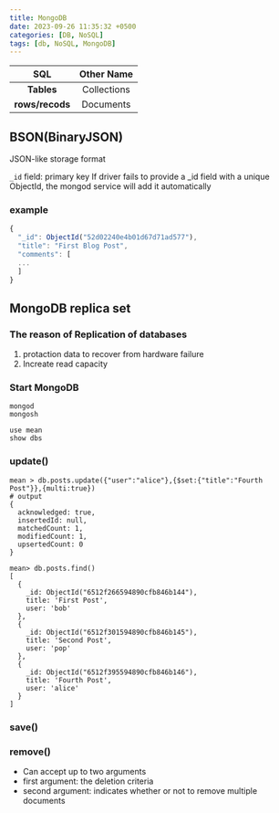 ```yaml
---
title: MongoDB
date: 2023-09-26 11:35:32 +0500
categories: [DB, NoSQL]
tags: [db, NoSQL, MongoDB]
---
```


|    **SQL**      |        **Other Name**        |
|:---------------:|:----------------------------:|
|    **Tables**   | Collections                  |
|**rows/recods**  | Documents                    |


## BSON(BinaryJSON)
JSON-like storage format 

`_id` field: primary key
If driver fails to provide a _id field with a unique ObjectId, the mongod service will add it automatically

### example
```javascript
{
  "_id": ObjectId("52d02240e4b01d67d71ad577"),
  "title": "First Blog Post",
  "comments": [
  ...
  ]
}
```

## MongoDB replica set
### The reason of Replication of databases
1. protaction data to recover from hardware failure
2. Increate read capacity

### Start MongoDB
```shell
mongod
mongosh

use mean
show dbs
```


### update()
```shell
mean > db.posts.update({"user":"alice"},{$set:{"title":"Fourth Post"}},{multi:true})
# output
{
  acknowledged: true,
  insertedId: null,
  matchedCount: 1,
  modifiedCount: 1,
  upsertedCount: 0
}
```

```
mean> db.posts.find()
[
  {
    _id: ObjectId("6512f266594890cfb846b144"),
    title: 'First Post',
    user: 'bob'
  },
  {
    _id: ObjectId("6512f301594890cfb846b145"),
    title: 'Second Post',
    user: 'pop'
  },
  {
    _id: ObjectId("6512f395594890cfb846b146"),
    title: 'Fourth Post',
    user: 'alice'
  }
]
```

### save()

### remove()
- Can accept up to two arguments
- first argument: the deletion criteria
- second argument: indicates whether or not to remove multiple documents





  
